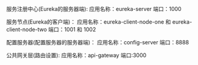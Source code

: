 服务注册中心(Eureka的服务器端):
    应用名称：eureka-server
    端口：1000

服务节点(Eureka的客户端)：
    应用名称：eureka-client-node-one 和 eureka-client-node-two
    端口：1001 和 1002


配置服务器(配置服务器的服务器端)：
    应用名称：config-server
    端口：8888



公共网关层(路由设置):
    应用名称：api-gateway
    端口:3000






